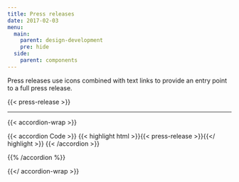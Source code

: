 ```yaml
---
title: Press releases
date: 2017-02-03
menu:
  main:
    parent: design-development
    pre: hide
  side:
    parent: components
---
```


Press releases use icons combined with text links to provide an entry point to a full press release.

{{< press-release >}}

---

{{< accordion-wrap >}}

{{< accordion Code >}}
  {{< highlight html >}}{{< press-release >}}{{</ highlight >}}
{{< /accordion >}}


{{% /accordion %}}

{{</ accordion-wrap >}}
